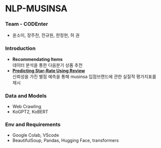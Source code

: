 # NLP-MUSINSA
### Team - CODEnter
* 윤소미, 장주찬, 전규원, 한정현, 허 권
### Introduction
* **Recommendating Items**   
데이터 분석을 통한 다음분기 상품 추천   
* [**Predicting Star-Rate Using Review**](https://github.com/heokwon/NLP-MUSINSA/tree/main/Predicting%20Star-Rate%20Using%20Review)  
신뢰성을 가진 별점 예측을 통해 musinsa 입점브랜드에 관한 실질적 평가지표를 제시  
### Data and Models
* Web Crawling
* KoGPT2, KoBERT
### Env and Requirements
* Google Colab, VScode
* BeautifulSoup, Pandas, Hugging Face, transformers
